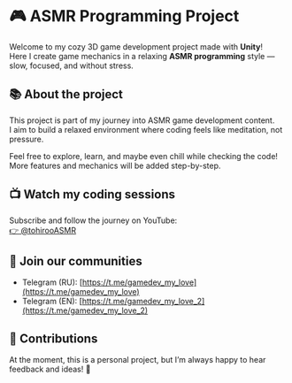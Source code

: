 # 🎮 ASMR Programming Project

Welcome to my cozy 3D game development project made with **Unity**!  
Here I create game mechanics in a relaxing **ASMR programming** style — slow, focused, and without stress.

## 📚 About the project

This project is part of my journey into ASMR game development content.  
I aim to build a relaxed environment where coding feels like meditation, not pressure.

Feel free to explore, learn, and maybe even chill while checking the code!  
More features and mechanics will be added step-by-step.

## 📺 Watch my coding sessions

Subscribe and follow the journey on YouTube:  
[👉 @tohirooASMR](https://www.youtube.com/@tohirooASMR)

## 💬 Join our communities

-  Telegram (RU): [https://t.me/gamedev_my_love](https://t.me/gamedev_my_love)  
-  Telegram (EN): [https://t.me/gamedev_my_love_2](https://t.me/gamedev_my_love_2)

## 🤝 Contributions

At the moment, this is a personal project, but I’m always happy to hear feedback and ideas! 🌟